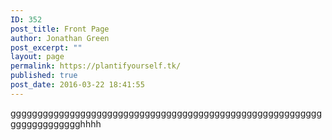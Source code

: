 ```yaml
---
ID: 352
post_title: Front Page
author: Jonathan Green
post_excerpt: ""
layout: page
permalink: https://plantifyourself.tk/
published: true
post_date: 2016-03-22 18:41:55
---
```

ggggggggggggggggggggggggggggggggggggggggggggggggggggggggggggggggggggggghhhh